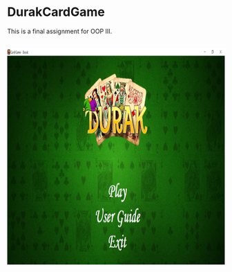 # DurakCardGame
This is a final assignment for OOP III.

<br>
<img height = "500" src = "Screenshots/1.PNG"/>
<br>
